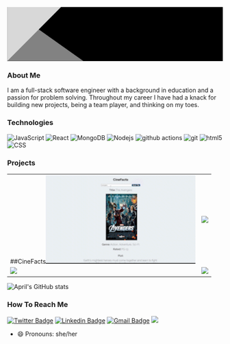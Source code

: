 
<!-- ![AprilYuenBanner](https://github.com/April-Yuen/April-Yuen/blob/main/BlackModernBanner.gif) -->
<img align="center" src="https://github.com/April-Yuen/April-Yuen/blob/main/BlackModernBanner.gif" width="850" />

### About Me

I am a full-stack software engineer with a background in education and a passion for problem solving. Throughout my career I have had a knack for building new projects, being a team player, and thinking on my toes. 

### Technologies
![JavaScript](https://img.shields.io/badge/-JavaScript-000?&logo=JavaScript)
<img alt="React" src="https://img.shields.io/badge/-React-45b8d8?style=flat-square&logo=react&logoColor=white" />
<img alt="MongoDB" src="https://img.shields.io/badge/-MongoDB-13aa52?style=flat-square&logo=mongodb&logoColor=white" />
<img alt="Nodejs" src="https://img.shields.io/badge/-Nodejs-43853d?style=flat-square&logo=Node.js&logoColor=white" />
<img alt="github actions" src="https://img.shields.io/badge/-Github_Actions-2088FF?style=flat-square&logo=github-actions&logoColor=white" />
<img alt="git" src="https://img.shields.io/badge/-Git-F05032?style=flat-square&logo=git&logoColor=white" />
<img alt="html5" src="https://img.shields.io/badge/-HTML5-E34F26?style=flat-square&logo=html5&logoColor=white" />
![CSS](https://img.shields.io/badge/Style-CSS-informational?style=flat&logo=css3&logoColor=white&color=4AB197)

### Projects
<table>
 <tbody>
   <tr>
   <td> ##CineFacts<a href="#"><img src="https://github.com/April-Yuen/April-Yuen/blob/main/CineFactsRevised2.gif" width="350" /></td>
    <td><a href=><img src="https://github.com/April-Yuen/April-Yuen/blob/main/barcoderevised.gif" width = "350"/></td>
  
   </tr>
     <tr>
   <td><a href="#"><img src="#"/></td>
     <td><a href="#"><img heigth="100" src="#"/></td>
   </tr>
   </tbody>
</table>
<!-- <img src="https://github.com/April-Yuen/April-Yuen/blob/main/CineFactsRevised2.gif" width="350" /> -->


![April's GitHub stats](https://github-readme-stats.vercel.app/api?username=April-Yuen&show_icons=true&theme=radical)

### How To Reach Me
[![Twitter Badge](https://img.shields.io/badge/-@aprilyou-1ca0f1?style=flat-square&labelColor=1ca0f1&logo=twitter&logoColor=white&link=https://twitter.com/aprilyou)](https://twitter.com/aprilyou) 
[![Linkedin Badge](https://img.shields.io/badge/-aprilyuen-blue?style=flat-square&logo=Linkedin&logoColor=white&link=https://www.linkedin.com/in/april-yuen-12066120/)](https://www.linkedin.com/in/april-yuen-12066120/)
[![Gmail Badge](https://img.shields.io/badge/-april.you@gmail.com-c14438?style=flat-square&logo=Gmail&logoColor=white&link=mailto:april.you@gmail.com)](mailto:april.you@gmail.com)
[<img src="https://img.shields.io/badge/Personal%20Site-aprilyuen-red">](https://phenomenal-dragon-09bb3a.netlify.app/)


- 😄 Pronouns: she/her

